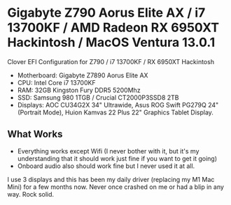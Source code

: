 # Gigabyte Z790 Aorus Elite AX / i7 13700KF / AMD Radeon RX 6950XT Hackintosh / MacOS Ventura 13.0.1
Clover EFI Configuration for Z790 / i7 13700KF / RX 6950XT Hackintosh

* Motherboard: Gigabyte Z7890 Aorus Elite AX
* CPU: Intel Core i7 13700KF
* RAM: 32GB Kingston Fury DDR5 5200Mhz
* SSD: Samsung 980 1TGB / Crucial CT2000P3SSD8 2TB
* Displays: AOC CU34G2X 34" Ultrawide, Asus ROG Swift PG279Q 24" (Portrait Mode), Huion Kamvas 22 Plus 22" Graphics Tablet Display.


What Works
---

* Everything works except Wifi (I never bother with it, but it's my understanding that it should work just fine if you want to get it going)
* Onboard audio also should work fine but I never used it at all.


I use 3 displays and this has been my daily driver (replacing my M1 Mac Mini) for a few months now. Never once crashed on me or had a blip in any way. Rock solid.



